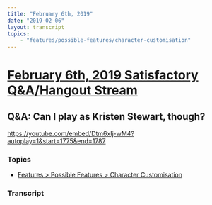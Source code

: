 ```yaml
---
title: "February 6th, 2019"
date: "2019-02-06"
layout: transcript
topics: 
    - "features/possible-features/character-customisation"
---
```

# [February 6th, 2019 Satisfactory Q&A/Hangout Stream](../2019-02-06.md)
## Q&A: Can I play as Kristen Stewart, though?
https://youtube.com/embed/Dtm6xIj-wM4?autoplay=1&start=1775&end=1787
### Topics
* [Features > Possible Features > Character Customisation](../topics/features/possible-features/character-customisation.md)

### Transcript

> 

